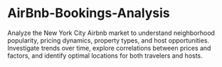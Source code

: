 # AirBnb-Bookings-Analysis
Analyze the New York City Airbnb market to understand neighborhood popularity, pricing dynamics, property types, and host opportunities. Investigate trends over time, explore correlations between prices and factors, and identify optimal locations for both travelers and hosts.
